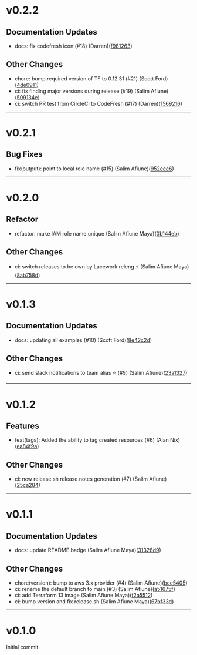 # v0.2.2

## Documentation Updates
* docs: fix codefresh icon (#18) (Darren)([f981263](https://github.com/lacework/terraform-aws-iam-role/commit/f981263aa1ef6787ba1009bcd0163273d9b7784c))
## Other Changes
* chore: bump required version of TF to 0.12.31 (#21) (Scott Ford)([4de0911](https://github.com/lacework/terraform-aws-iam-role/commit/4de091144262b950aa76ee5f5165f4fc87bae747))
* ci: fix finding major versions during release (#19) (Salim Afiune)([509134e](https://github.com/lacework/terraform-aws-iam-role/commit/509134e51cb6237e1cee9bb6cab2b54d80afa7b8))
* ci: switch PR test from CircleCI to CodeFresh (#17) (Darren)([1569216](https://github.com/lacework/terraform-aws-iam-role/commit/1569216a59b20fda37742198f437cce801829336))
---
# v0.2.1

## Bug Fixes
* fix(output): point to local role name (#15) (Salim Afiune)([952eec6](https://github.com/lacework/terraform-aws-iam-role/commit/952eec6920a57b5b5991dfba442a484fda8db1f1))
---
# v0.2.0

## Refactor
* refactor: make IAM role name unique (Salim Afiune Maya)([0b144eb](https://github.com/lacework/terraform-aws-iam-role/commit/0b144eb5b5ffcc5abdf8b7e35e7d94856d8cc634))
## Other Changes
* ci: switch releases to be own by Lacework releng ⚡ (Salim Afiune Maya)([8ab758d](https://github.com/lacework/terraform-aws-iam-role/commit/8ab758d1c1db888de2567b1d52e4b3d678113ab9))
---
# v0.1.3

## Documentation Updates
* docs: updating all examples (#10) (Scott Ford)([8e42c2d](https://github.com/lacework/terraform-aws-iam-role/commit/8e42c2d7d2acc3e95a104596bfc2bf29b32a323e))
## Other Changes
* ci: send slack notifications to team alias ⭐ (#9) (Salim Afiune)([23a1327](https://github.com/lacework/terraform-aws-iam-role/commit/23a13273cdf5eebda35459fab81532cdcfd5be70))
---
# v0.1.2

## Features
* feat(tags): Added the ability to tag created resources (#6) (Alan Nix)([ea84f9a](https://github.com/lacework/terraform-aws-iam-role/commit/ea84f9ad07c443669b07fc1d6cd0bd6dd2eca715))
## Other Changes
* ci: new release.sh release notes generation (#7) (Salim Afiune)([25ca284](https://github.com/lacework/terraform-aws-iam-role/commit/25ca2844184d86e5e4f981af0018dcab50088b7b))
---
# v0.1.1

## Documentation Updates
* docs: update README badge (Salim Afiune Maya)([31328d9](https://github.com/lacework/terraform-aws-iam-role/commit/31328d9fe1974d9ff6a8e4d583545bcc0ea64791))
## Other Changes
* chore(version): bump to aws 3.x provider (#4) (Salim Afiune)([bce5405](https://github.com/lacework/terraform-aws-iam-role/commit/bce5405733654f0a53feee49bf4512fd67f204cf))
* ci: rename the default branch to main (#3) (Salim Afiune)([a51675f](https://github.com/lacework/terraform-aws-iam-role/commit/a51675f5a72802742f95f6df30b5049b453d4524))
* ci: add Terraform 13 image (Salim Afiune Maya)([f2a5512](https://github.com/lacework/terraform-aws-iam-role/commit/f2a5512f77845dbdcbf0ce5f259f73014bdc748e))
* ci: bump version and fix release.sh (Salim Afiune Maya)([67bf33d](https://github.com/lacework/terraform-aws-iam-role/commit/67bf33d20740a1dbfb994fdc605e414c41bc6993))
---
# v0.1.0

Initial commit
